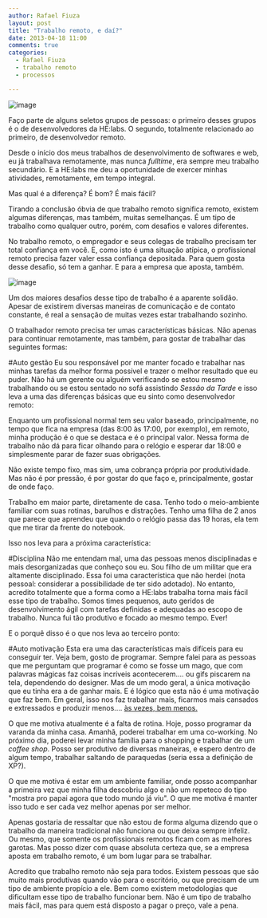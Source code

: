 ```yaml
---
author: Rafael Fiuza
layout: post
title: "Trabalho remoto, e daí?"
date: 2013-04-18 11:00
comments: true
categories:
  - Rafael Fiuza
  - trabalho remoto
  - processos

---
```


![image](/blog/images/posts/2013-04-17/RemoteWorking.jpg)

Faço parte de alguns seletos grupos de pessoas: o primeiro desses grupos é o de desenvolvedores da HE:labs. O segundo, totalmente relacionado ao primeiro, de desenvolvedor remoto.

Desde o início dos meus trabalhos de desenvolvimento de softwares e web, eu já trabalhava remotamente, mas nunca _fulltime_, era sempre meu trabalho secundário. E a HE:labs me deu a oportunidade de exercer minhas atividades, remotamente, em tempo integral.

<!--more-->
Mas qual é a diferença? É bom? É mais fácil?

Tirando a conclusão óbvia de que trabalho remoto significa remoto, existem algumas diferenças, mas também, muitas semelhanças. É um tipo de trabalho como qualquer outro, porém, com desafios e valores diferentes.

No trabalho remoto, o empregador e seus colegas de trabalho precisam ter total confiança em você. E, como isto é uma situação atípica, o profissional remoto precisa fazer valer essa confiança depositada. Para quem gosta desse desafio, só tem a ganhar. E para a empresa que aposta, também.


![image](/blog/images/posts/2013-04-17/Polar_bear_Arctic_ice.jpg)

Um dos maiores desafios desse tipo de trabalho é a aparente solidão. Apesar de existirem diversas maneiras de comunicação e de contato constante, é real a sensação de muitas vezes estar trabalhando sozinho.

O trabalhador remoto precisa ter umas características básicas. Não apenas para continuar remotamente, mas também, para gostar de trabalhar das seguintes formas:

#Auto gestão
Eu sou responsável por me manter focado e trabalhar nas minhas tarefas da melhor forma possível e trazer o melhor resultado que eu puder. Não há um gerente ou alguém verificando se estou mesmo trabalhando ou se estou sentado no sofá assistindo _Sessão da Tarde_ e isso leva a uma das diferenças básicas que eu sinto como desenvolvedor remoto:

Enquanto um profissional normal tem seu valor baseado, principalmente, no tempo que fica na empresa (das 8:00 às 17:00, por exemplo), em remoto, minha produção é o que se destaca e é o principal valor. Nessa forma de trabalho não dá para ficar olhando para o relógio e esperar dar 18:00 e simplesmente parar de fazer suas obrigações.

Não existe tempo fixo, mas sim, uma cobrança própria por produtividade. Mas não é por pressão, é por gostar do que faço e, principalmente, gostar de onde faço.

Trabalho em maior parte, diretamente de casa. Tenho todo o meio-ambiente familiar com suas rotinas, barulhos e distrações. Tenho uma filha de 2 anos que parece que aprendeu que quando o relógio passa das 19 horas, ela tem que me tirar da frente do notebook.

Isso nos leva para a próxima característica:

#Disciplina
Não me entendam mal, uma das pessoas menos disciplinadas e mais desorganizadas que conheço sou eu. Sou filho de um militar que era altamente disciplinado. Essa foi uma característica que não herdei (nota pessoal: considerar a possibilidade de ter sido adotado). No entanto, acredito totalmente que a forma como a HE:labs trabalha torna mais fácil esse tipo de trabalho. Somos times pequenos, auto geridos de desenvolvimento ágil com tarefas definidas e adequadas ao escopo de trabalho. Nunca fui tão produtivo e focado ao mesmo tempo. Ever!

E o porquê disso é o que nos leva ao terceiro ponto:

#Auto motivação
Esta era uma das características mais difíceis para eu conseguir ter.
Veja bem, gosto de programar. Sempre falei para as pessoas que me perguntam que programar é como se fosse um mago, que com palavras mágicas faz coisas incríveis acontecerem.... ou gifs piscarem na tela, dependendo do designer.
Mas de um modo geral, a única motivação que eu tinha era a de ganhar mais. E é lógico que esta não é uma motivação que faz bem. Em geral, isso nos faz trabalhar mais, ficarmos mais cansados e extressados e produzir menos.... [às vezes, bem menos.](http://www.ted.com/talks/dan_pink_on_motivation.html)

O que me motiva atualmente é a falta de rotina. Hoje, posso programar da varanda da minha casa. Amanhã, poderei trabalhar em uma co-working. No próximo dia, poderei levar minha família para o shopping e trabalhar de um _coffee shop_. Posso ser produtivo de diversas maneiras, e espero dentro de algum tempo, trabalhar saltando de paraquedas (seria essa a definição de XP?).

O que me motiva é estar em um ambiente familiar, onde posso acompanhar a primeira vez que minha filha descobriu algo e não um repeteco do tipo "mostra pro papai agora que todo mundo já viu". O que me motiva é manter isso tudo e ser cada vez melhor apenas por ser melhor.

Apenas gostaria de ressaltar que não estou de forma alguma dizendo que o trabalho da maneira tradicional não funciona ou que deixa sempre infeliz. Ou mesmo, que somente os profissionais remotos ficam com as melhores garotas. Mas posso dizer com quase absoluta certeza que, se a empresa aposta em trabalho remoto, é um bom lugar para se trabalhar.

Acredito que trabalho remoto não seja para todos. Existem pessoas que são muito mais produtivas quando vão para o escritório, ou que precisam de um tipo de ambiente propício a ele. Bem como existem metodologias que dificultam esse tipo de trabalho funcionar bem. Não é um tipo de trabalho mais fácil, mas para quem está disposto a pagar o preço, vale a pena.








